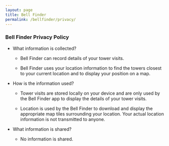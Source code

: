 ```yaml
---
layout: page
title: Bell Finder
permalink: /bellfinder/privacy/
---
```


### Bell Finder Privacy Policy

* What information is collected?

    * Bell Finder can record details of your tower visits.

    * Bell Finder uses your location information to find the towers
    closest to your current location and to display your position on a map.

* How is the information used?

    * Tower visits are stored locally on your device and are only
    used by the Bell Finder app to display the details of your tower visits.

    * Location is used by the Bell Finder to download and display the
    appropriate map tiles surrounding your location. Your actual location
    information is not transmitted to anyone.

* What information is shared?

    * No information is shared.
